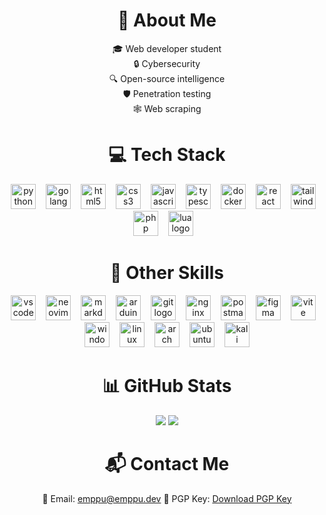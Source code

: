 <div align="center">

# 💫 About Me
🎓 Web developer student<br>🔒 Cybersecurity<br>🔍 Open-source intelligence<br>🛡️ Penetration testing<br>🕸️ Web scraping

# 💻 Tech Stack
<img src="https://skillicons.dev/icons?i=py" height="40" alt="python logo"/><img width="12" />
<img src="https://skillicons.dev/icons?i=go" height="40" alt="golang logo"/><img width="12" />
<img src="https://skillicons.dev/icons?i=html" height="40" alt="html5 logo"/><img width="12" />
<img src="https://skillicons.dev/icons?i=css" height="40" alt="css3 logo"/><img width="12" />
<img src="https://skillicons.dev/icons?i=js" height="40" alt="javascript logo"/><img width="12" />
<img src="https://skillicons.dev/icons?i=ts" height="40" alt="typescript logo"/><img width="12" />
<img src="https://skillicons.dev/icons?i=docker" height="40" alt="docker logo"/><img width="12" />
<img src="https://skillicons.dev/icons?i=react" height="40" alt="react logo"/><img width="12" />
<img src="https://skillicons.dev/icons?i=tailwind" height="40" alt="tailwind logo"/><img width="12" />
<img src="https://skillicons.dev/icons?i=php" height="40" alt="php logo"/><img width="12" />
<img src="https://skillicons.dev/icons?i=lua" height="40" alt="lua logo"/><img width="12" />

# 🌟 Other Skills
<img src="https://skillicons.dev/icons?i=vscode" height="40" alt="vscode logo"/><img width="12" />
<img src="https://skillicons.dev/icons?i=neovim" height="40" alt="neovim logo"/><img width="12" />
<img src="https://skillicons.dev/icons?i=md" height="40" alt="markdown logo"/><img width="12" />
<img src="https://skillicons.dev/icons?i=arduino" height="40" alt="arduino logo"/><img width="12" />
<img src="https://skillicons.dev/icons?i=git" height="40" alt="git logo"/><img width="12" />
<img src="https://skillicons.dev/icons?i=nginx" height="40" alt="nginx logo"/><img width="12" />
<img src="https://skillicons.dev/icons?i=postman" height="40" alt="postman logo"/><img width="12" />
<img src="https://skillicons.dev/icons?i=figma" height="40" alt="figma logo"/><img width="12" />
<img src="https://skillicons.dev/icons?i=vite" height="40" alt="vite logo"/><img width="12" />
<img src="https://skillicons.dev/icons?i=windows" height="40" alt="windows logo"/><img width="12" />
<img src="https://skillicons.dev/icons?i=linux" height="40" alt="linux logo"/><img width="12" />
<img src="https://skillicons.dev/icons?i=arch" height="40" alt="arch logo"/><img width="12" />
<img src="https://skillicons.dev/icons?i=ubuntu" height="40" alt="ubuntu logo"/><img width="12" />
<img src="https://skillicons.dev/icons?i=kali" height="40" alt="kali logo"/>

# 📊 GitHub Stats
![](https://github-readme-stats.vercel.app/api?username=emppu-dev&theme=transparent&layout=compact&hide_border=true)
![](https://github-readme-stats.vercel.app/api/top-langs?username=emppu-dev&theme=transparent&layout=compact&hide_border=true)
# 📬 Contact Me
📧 Email: [emppu@emppu.dev](mailto:emppu@emppu.dev)
🔑 PGP Key: [Download PGP Key](https://emppu.dev/pgp.asc)

</div>
